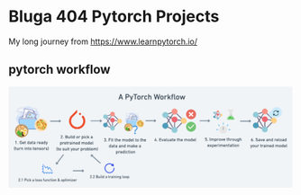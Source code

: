 # Bluga 404 Pytorch Projects
My long journey from https://www.learnpytorch.io/

## pytorch workflow
<img src="01_pytorch_workflow.png"></img>